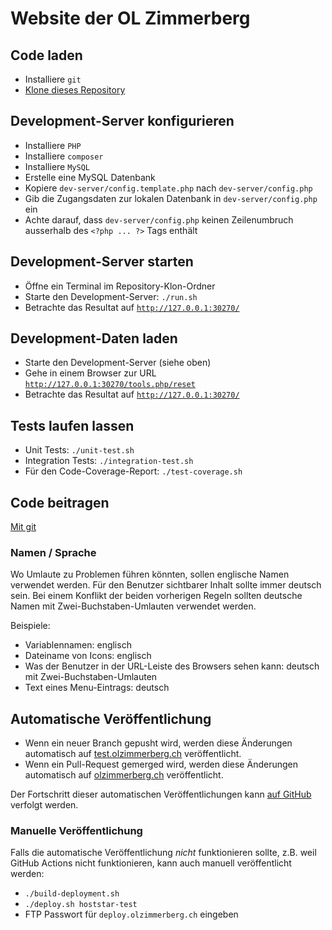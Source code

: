 # Website der OL Zimmerberg

## Code laden

- Installiere `git`
- [Klone dieses Repository](https://help.github.com/en/github/creating-cloning-and-archiving-repositories/cloning-a-repository)

## Development-Server konfigurieren

- Installiere `PHP`
- Installiere `composer`
- Installiere `MySQL`
- Erstelle eine MySQL Datenbank
- Kopiere `dev-server/config.template.php` nach `dev-server/config.php`
- Gib die Zugangsdaten zur lokalen Datenbank in `dev-server/config.php` ein
- Achte darauf, dass `dev-server/config.php` keinen Zeilenumbruch ausserhalb des `<?php ... ?>` Tags enthält

## Development-Server starten

- Öffne ein Terminal im Repository-Klon-Ordner
- Starte den Development-Server: `./run.sh`
- Betrachte das Resultat auf [`http://127.0.0.1:30270/`](http://127.0.0.1:30270/)

## Development-Daten laden

- Starte den Development-Server (siehe oben)
- Gehe in einem Browser zur URL [`http://127.0.0.1:30270/tools.php/reset`](http://127.0.0.1:30270/tools.php/reset)
- Betrachte das Resultat auf [`http://127.0.0.1:30270/`](http://127.0.0.1:30270/)

## Tests laufen lassen

- Unit Tests: `./unit-test.sh`
- Integration Tests: `./integration-test.sh`
- Für den Code-Coverage-Report: `./test-coverage.sh`

## Code beitragen

[Mit git](https://git-scm.com/book/en/v2)

### Namen / Sprache

Wo Umlaute zu Problemen führen könnten, sollen englische Namen verwendet werden.
Für den Benutzer sichtbarer Inhalt sollte immer deutsch sein.
Bei einem Konflikt der beiden vorherigen Regeln sollten deutsche Namen mit Zwei-Buchstaben-Umlauten verwendet werden.

Beispiele:
- Variablennamen: englisch
- Dateiname von Icons: englisch
- Was der Benutzer in der URL-Leiste des Browsers sehen kann: deutsch mit Zwei-Buchstaben-Umlauten
- Text eines Menu-Eintrags: deutsch

## Automatische Veröffentlichung

- Wenn ein neuer Branch gepusht wird, werden diese Änderungen automatisch auf [test.olzimmerberg.ch](https://test.olzimmerberg.ch) veröffentlicht.
- Wenn ein Pull-Request gemerged wird, werden diese Änderungen automatisch auf [olzimmerberg.ch](https://olzimmerberg.ch) veröffentlicht.

Der Fortschritt dieser automatischen Veröffentlichungen kann [auf GitHub](https://github.com/olzimmerberg/olz-website/actions) verfolgt werden.

### Manuelle Veröffentlichung

Falls die automatische Veröffentlichung *nicht* funktionieren sollte, z.B. weil GitHub Actions nicht funktionieren, kann auch manuell veröffentlicht werden:

- `./build-deployment.sh`
- `./deploy.sh hoststar-test`
- FTP Passwort für `deploy.olzimmerberg.ch` eingeben